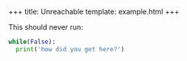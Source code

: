 +++
title: Unreachable
template: example.html
+++

This should never run:

```python
while(False):
  print('how did you get here?')
```
